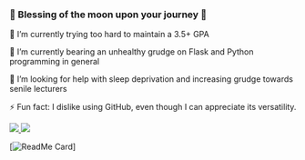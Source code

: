 ### 🧿 Blessing of the moon upon your journey 🧿

🔭 I’m currently trying too hard to maintain a 3.5+ GPA

🌱 I’m currently bearing an unhealthy grudge on Flask and Python programming in general

🤔 I’m looking for help with sleep deprivation and increasing grudge towards senile lecturers

⚡ Fun fact: I dislike using GitHub, even though I can appreciate its versatility.


<div>
  <a href="">
    <img src="https://github-readme-stats.vercel.app/api?username=FXLJA&include_all_commits=true&show_icons=true&count_private=true&theme=react">
  </a>
  <a href="">
    <img src="https://github-readme-stats.vercel.app/api/top-langs/?username=FXLJA&langs_count=8&exclude_repo=hrd-biemers&hide=batchfile,shaderlab,hlsl&layout=compact&theme=react">
  </a>	
</div>

  [![ReadMe Card](https://github-readme-stats.vercel.app/api/pin/?username=FXLJA&repo=Katalis)]
